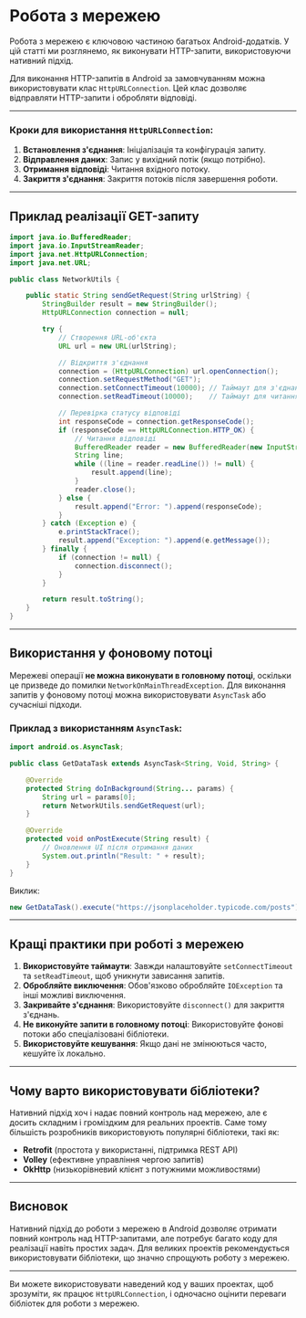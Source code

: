 # Робота з мережею

Робота з мережею є ключовою частиною багатьох Android-додатків. У цій статті ми розглянемо, як виконувати HTTP-запити, використовуючи нативний підхід.

Для виконання HTTP-запитів в Android за замовчуванням можна використовувати клас `HttpURLConnection`. Цей клас дозволяє відправляти HTTP-запити і обробляти відповіді.

---

### Кроки для використання `HttpURLConnection`:
1. **Встановлення з'єднання**: Ініціалізація та конфігурація запиту.
2. **Відправлення даних**: Запис у вихідний потік (якщо потрібно).
3. **Отримання відповіді**: Читання вхідного потоку.
4. **Закриття з'єднання**: Закриття потоків після завершення роботи.

---

## Приклад реалізації GET-запиту

```java
import java.io.BufferedReader;
import java.io.InputStreamReader;
import java.net.HttpURLConnection;
import java.net.URL;

public class NetworkUtils {

    public static String sendGetRequest(String urlString) {
        StringBuilder result = new StringBuilder();
        HttpURLConnection connection = null;

        try {
            // Створення URL-об'єкта
            URL url = new URL(urlString);

            // Відкриття з'єднання
            connection = (HttpURLConnection) url.openConnection();
            connection.setRequestMethod("GET");
            connection.setConnectTimeout(10000); // Таймаут для з'єднання
            connection.setReadTimeout(10000);    // Таймаут для читання

            // Перевірка статусу відповіді
            int responseCode = connection.getResponseCode();
            if (responseCode == HttpURLConnection.HTTP_OK) {
                // Читання відповіді
                BufferedReader reader = new BufferedReader(new InputStreamReader(connection.getInputStream()));
                String line;
                while ((line = reader.readLine()) != null) {
                    result.append(line);
                }
                reader.close();
            } else {
                result.append("Error: ").append(responseCode);
            }
        } catch (Exception e) {
            e.printStackTrace();
            result.append("Exception: ").append(e.getMessage());
        } finally {
            if (connection != null) {
                connection.disconnect();
            }
        }

        return result.toString();
    }
}
```

---

## Використання у фоновому потоці

Мережеві операції **не можна виконувати в головному потоці**, оскільки це призведе до помилки `NetworkOnMainThreadException`. Для виконання запитів у фоновому потоці можна використовувати `AsyncTask` або сучасніші підходи.

### Приклад з використанням `AsyncTask`:

```java
import android.os.AsyncTask;

public class GetDataTask extends AsyncTask<String, Void, String> {

    @Override
    protected String doInBackground(String... params) {
        String url = params[0];
        return NetworkUtils.sendGetRequest(url);
    }

    @Override
    protected void onPostExecute(String result) {
        // Оновлення UI після отримання даних
        System.out.println("Result: " + result);
    }
}
```

Виклик:

```java
new GetDataTask().execute("https://jsonplaceholder.typicode.com/posts");
```

---

## Кращі практики при роботі з мережею

1. **Використовуйте таймаути**: Завжди налаштовуйте `setConnectTimeout` та `setReadTimeout`, щоб уникнути зависання запитів.
2. **Обробляйте виключення**: Обов'язково обробляйте `IOException` та інші можливі виключення.
3. **Закривайте з'єднання**: Використовуйте `disconnect()` для закриття з'єднань.
4. **Не виконуйте запити в головному потоці**: Використовуйте фонові потоки або спеціалізовані бібліотеки.
5. **Використовуйте кешування**: Якщо дані не змінюються часто, кешуйте їх локально.

---

## Чому варто використовувати бібліотеки?

Нативний підхід хоч і надає повний контроль над мережею, але є досить складним і громіздким для реальних проектів. Саме тому більшість розробників використовують популярні бібліотеки, такі як:
- **Retrofit** (простота у використанні, підтримка REST API)
- **Volley** (ефективне управління чергою запитів)
- **OkHttp** (низькорівневий клієнт з потужними можливостями)

---

## Висновок

Нативний підхід до роботи з мережею в Android дозволяє отримати повний контроль над HTTP-запитами, але потребує багато коду для реалізації навіть простих задач. Для великих проектів рекомендується використовувати бібліотеки, що значно спрощують роботу з мережею.

---

Ви можете використовувати наведений код у ваших проектах, щоб зрозуміти, як працює `HttpURLConnection`, і одночасно оцінити переваги бібліотек для роботи з мережею.
